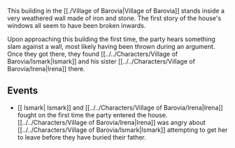 This building in the [[./Village of Barovia|Village of Barovia]] stands inside a very weathered wall made of iron and stone. The first story of the house's windows all seem to have been broken inwards. 

Upon approaching this building the first time, the party hears something slam against a wall, most likely having been thrown during an argument. Once they got there, they found [[../../Characters/Village of Barovia/Ismark|Ismark]] and his sister [[../../Characters/Village of Barovia/Irena|Irena]] there.

## Events
- [[ Ismark| Ismark]] and [[../../Characters/Village of Barovia/Irena|Irena]] fought on the first time the party entered the house. [[../../Characters/Village of Barovia/Irena|Irena]] was angry about [[../../Characters/Village of Barovia/Ismark|Ismark]] attempting to get her to leave before they have buried their father.